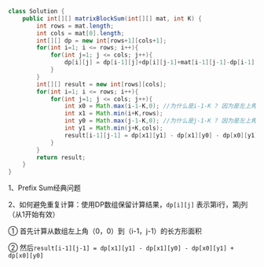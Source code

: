 ```java
class Solution {
    public int[][] matrixBlockSum(int[][] mat, int K) {
        int rows = mat.length;
        int cols = mat[0].length;
        int[][] dp = new int[rows+1][cols+1];
        for(int i=1; i <= rows; i++){
            for(int j=1; j <= cols; j++){
                dp[i][j] = dp[i-1][j]+dp[i][j-1]+mat[i-1][j-1]-dp[i-1][j-1];
            }
        }
        int[][] result = new int[rows][cols];
        for(int i=1; i <= rows; i++){
            for(int j=1; j <= cols; j++){
                int x0 = Math.max(i-1-K,0); //为什么是i-1-K ? 因为是左上角，不包含正方形的边
                int x1 = Math.min(i+K,rows); 
                int y0 = Math.max(j-1-K,0); //为什么是j-1-K ? 因为是左上角，不包含正方形的边
                int y1 = Math.min(j+K,cols);
                result[i-1][j-1] = dp[x1][y1] - dp[x1][y0] - dp[x0][y1] + dp[x0][y0];
            }
        }
        return result;
    }
}
```

1、Prefix Sum经典问题

2、如何避免重复计算：使用DP数组保留计算结果，`dp[i][j]` 表示第i行，第j列（从1开始有效）

① 首先计算从数组左上角（0，0）到（i-1，j-1）的长方形面积

② 然后`result[i-1][j-1] = dp[x1][y1] - dp[x1][y0] - dp[x0][y1] + dp[x0][y0] `































































